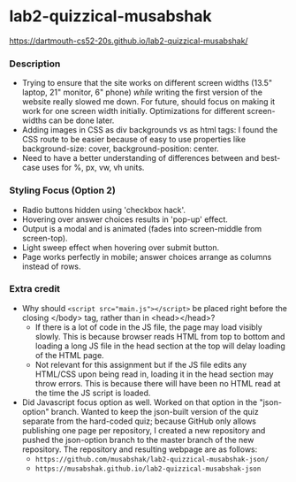 # lab2-quizzical-musabshak
https://dartmouth-cs52-20s.github.io/lab2-quizzical-musabshak/

### Description
- Trying to ensure that the site works on different screen widths (13.5" laptop, 21" monitor, 6" phone) _while_ writing the first version of the website really slowed me down. For future, should focus on making it work for one screen width initially. Optimizations for different screen-widths can be done later.
- Adding images in CSS as div backgrounds vs as html tags: I found the CSS route to be easier because of easy to use properties like background-size: cover, background-position: center. 
- Need to have a better understanding of differences between and best-case uses for %, px, vw, vh units.


### Styling Focus (Option 2)
- Radio buttons hidden using 'checkbox hack'.
- Hovering over answer choices results in 'pop-up' effect.
- Output is a modal and is animated (fades into screen-middle from screen-top).
- Light sweep effect when hovering over submit button.
- Page works perfectly in mobile; answer choices arrange as columns instead of rows.


### Extra credit
- Why should `<script src="main.js"></script>` be placed right before the closing \</body> tag, rather than in \<head>\</head>?
    - If there is a lot of code in the JS file, the page may load visibly slowly. This is because browser reads HTML from top to bottom and loading a long JS file in the head section at the top will delay loading of the HTML page.
    - Not relevant for this assignment but if the JS file edits any HTML/CSS upon being read in, loading it in the head section may throw errors. This is because there will have been no HTML read at the time the JS script is loaded. 
- Did Javascript focus option as well. Worked on that option in the "json-option" branch. Wanted to keep the json-built version of  the quiz separate from the hard-coded quiz; because GitHub only allows publishing one page per repository, I created a new repository and pushed the json-option branch to the master branch of the new repository. The repository and resulting webpage are as follows: 
    - `https://github.com/musabshak/lab2-quizzical-musabshak-json/`
    - `https://musabshak.github.io/lab2-quizzical-musabshak-json`
